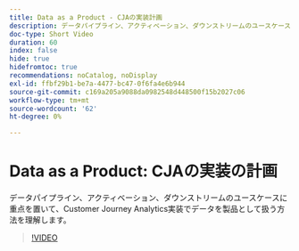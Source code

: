 ```yaml
---
title: Data as a Product - CJAの実装計画
description: データパイプライン、アクティベーション、ダウンストリームのユースケースに重点を置いて、Customer Journey Analytics実装でデータを製品として扱う方法を理解します。
doc-type: Short Video
duration: 60
index: false
hide: true
hidefromtoc: true
recommendations: noCatalog, noDisplay
exl-id: ffbf29b1-be7a-4477-bc47-0f6fa4e6b944
source-git-commit: c169a205a9088da0982548d448500f15b2027c06
workflow-type: tm+mt
source-wordcount: '62'
ht-degree: 0%

---
```


# Data as a Product: CJAの実装の計画

データパイプライン、アクティベーション、ダウンストリームのユースケースに重点を置いて、Customer Journey Analytics実装でデータを製品として扱う方法を理解します。

<!-- 62_S113_3442460_59_data-as-a-product-planning-your-cja-implementation -->
>[!VIDEO](https://video.tv.adobe.com/v/3458332/?learn=on&enablevpops=true)
